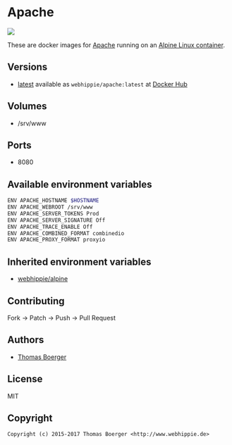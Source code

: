 # Apache

[![](https://images.microbadger.com/badges/image/webhippie/apache.svg)](https://microbadger.com/images/webhippie/apache "Get your own image badge on microbadger.com")

These are docker images for [Apache](https://httpd.apache.org/) running on an [Alpine Linux container](https://registry.hub.docker.com/u/webhippie/alpine/).


## Versions

* [latest](https://github.com/dockhippie/apache/tree/master) available as ```webhippie/apache:latest``` at [Docker Hub](https://registry.hub.docker.com/u/webhippie/apache/)


## Volumes

* /srv/www


## Ports

* 8080


## Available environment variables

```bash
ENV APACHE_HOSTNAME $HOSTNAME
ENV APACHE_WEBROOT /srv/www
ENV APACHE_SERVER_TOKENS Prod
ENV APACHE_SERVER_SIGNATURE Off
ENV APACHE_TRACE_ENABLE Off
ENV APACHE_COMBINED_FORMAT combinedio
ENV APACHE_PROXY_FORMAT proxyio
```


## Inherited environment variables

* [webhippie/alpine](https://github.com/dockhippie/alpine#available-environment-variables)


## Contributing

Fork -> Patch -> Push -> Pull Request


## Authors

* [Thomas Boerger](https://github.com/tboerger)


## License

MIT


## Copyright

```
Copyright (c) 2015-2017 Thomas Boerger <http://www.webhippie.de>
```
